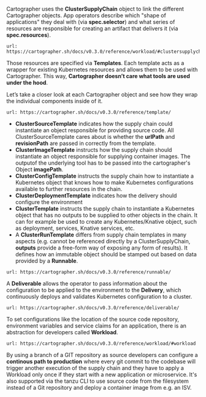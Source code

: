 Cartographer uses the **ClusterSupplyChain** object to link the different Cartographer objects. App operators describe which "shape of applications" they deal with (via **spec.selector**) and what series of resources are responsible for creating an artifact that delivers it (via **spec.resources**).
```dashboard:open-url
url: https://cartographer.sh/docs/v0.3.0/reference/workload/#clustersupplychain
```

Those resources are specified via **Templates**. Each template acts as a wrapper for existing Kubernetes resources and allows them to be used with Cartographer. This way, **Cartographer doesn’t care what tools are used under the hood**.

Let’s take a closer look at each Cartographer object and see how they wrap the individual components inside of it.
```dashboard:open-url
url: https://cartographer.sh/docs/v0.3.0/reference/template/
```
- **ClusterSourceTemplate** indicates how the supply chain could instantiate an object responsible for providing source code. All ClusterSourceTemplate cares about is whether the **urlPath** and **revisionPath** are passed in correctly from the template. 
- **ClusterImageTemplate** instructs how the supply chain should instantiate an object responsible for supplying container images. The outputof the underlying tool has to be passed into the cartographer's Object **imagePath**.
- **ClusterConfigTemplate** instructs the supply chain how to instantiate a Kubernetes object that knows how to make Kubernetes configurations available to further resources in the chain.
- **ClusterDeploymentTemplate** indicates how the delivery should configure the environment
- **ClusterTemplate** instructs the supply chain to instantiate a Kubernetes object that has no outputs to be supplied to other objects in the chain. It can for example be used to create any Kubernetes/Knative object, such as deployment, services, Knative services, etc.
- A **ClusterRunTemplate** differs from supply chain templates in many aspects (e.g. cannot be referenced directly by a ClusterSupplyChain, **outputs** provide a free-form way of exposing any form of results). It defines how an immutable object should be stamped out based on data provided by a **Runnable**.
```dashboard:open-url
url: https://cartographer.sh/docs/v0.3.0/reference/runnable/
```

A **Deliverable** allows the operator to pass information about the configuration to be applied to the environment to the **Delivery**, which continuously deploys and validates Kubernetes configuration to a cluster.
```dashboard:open-url
url: https://cartographer.sh/docs/v0.3.0/reference/deliverable/
```

To set configurations like the location of the source code repository, environment variables and service claims for an application, there is an abstraction for developers called **Workload**. 
```dashboard:open-url
url: https://cartographer.sh/docs/v0.3.0/reference/workload/#workload
```
By using a branch of a GIT repository as source developers can configure a **continous path to production** where every git commit to the codebase will trigger another execution of the supply chain and they have to apply a Workload only once if they start with a new application or microservice. It's also supported via the tanzu CLI to use source code from the filesystem instead of a Git repository and deploy a container image from e.g. an ISV. 